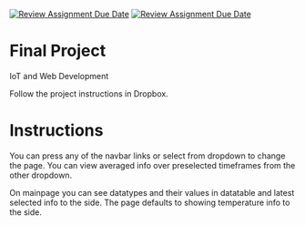 [![Review Assignment Due Date](https://classroom.github.com/assets/deadline-readme-button-24ddc0f5d75046c5622901739e7c5dd533143b0c8e959d652212380cedb1ea36.svg)](https://classroom.github.com/a/n1EiNP04)
[![Review Assignment Due Date](https://classroom.github.com/assets/deadline-readme-button-8d59dc4de5201274e310e4c54b9627a8934c3b88527886e3b421487c677d23eb.svg)](https://classroom.github.com/a/n1EiNP04)

# Final Project

IoT and Web Development

Follow the project instructions in Dropbox.

# Instructions

You can press any of the navbar links or select from dropdown to change the page. You can view averaged info over preselected timeframes from the other dropdown.

On mainpage you can see datatypes and their values in datatable and latest selected info to the side. The page defaults to showing temperature info to the side.
